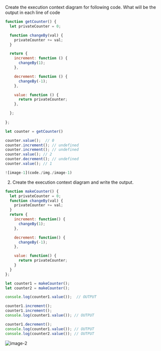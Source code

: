 Create the execution context diagram for following code. What will be the output in each line of code

```js
function getCounter() {
  let privateCounter = 0;

  function changeBy(val) {
    privateCounter += val;
  }

  return {
    increment: function () {
      changeBy(1);
    },

    decrement: function () {
      changeBy(-1);
    },

    value: function () {
      return privateCounter;
    },

  };
  
};

let counter = getCounter()

counter.value();  // 0
counter.increment(); // undefined
counter.increment(); // undefined
counter.value(); // 2
counter.decrement(); // undefined
counter.value(); // 1

![image-1](code./img./image-1)

```

2. Create the execution context diagram and write the output.

```js
function makeCounter() {
  let privateCounter = 0;
  function changeBy(val) {
    privateCounter += val;
  }
  return {
    increment: function() {
      changeBy(1);
    },

    decrement: function() {
      changeBy(-1);
    },

    value: function() {
      return privateCounter;
    }
  }
};

let counter1 = makeCounter();
let counter2 = makeCounter();

console.log(counter1.value());  // OUTPUT

counter1.increment();
counter1.increment();
console.log(counter1.value()); // OUTPUT

counter1.decrement();
console.log(counter1.value()); // OUTPUT
console.log(counter2.value()); // OUTPUT
```

![image-2](code./img./image-2)

